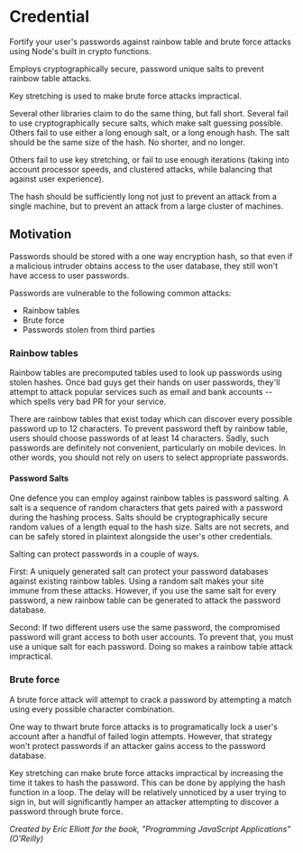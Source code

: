 # Credential

Fortify your user's passwords against rainbow table and brute force attacks using Node's built in crypto functions.

Employs cryptographically secure, password unique salts to prevent rainbow table attacks.

Key stretching is used to make brute force attacks impractical.

Several other libraries claim to do the same thing, but fall short. Several fail to use cryptographically secure salts, which make salt guessing possible. Others fail to use either a long enough salt, or a long enough hash. The salt should be the same size of the hash. No shorter, and no longer.

Others fail to use key stretching, or fail to use enough iterations (taking into account processor speeds, and clustered attacks, while balancing that against user experience).

The hash should be sufficiently long not just to prevent an attack from a single machine, but to prevent an attack from a large cluster of machines.


## Motivation

Passwords should be stored with a one way encryption hash, so that even if a malicious intruder obtains access to the user database, they still won't have access to user passwords.

Passwords are vulnerable to the following common attacks:

* Rainbow tables
* Brute force
* Passwords stolen from third parties

### Rainbow tables

Rainbow tables are precomputed tables used to look up passwords using stolen hashes. Once bad guys get their hands on user passwords, they'll attempt to attack popular services such as email and bank accounts -- which spells very bad PR for your service.

There are rainbow tables that exist today which can discover every possible password up to 12 characters. To prevent password theft by rainbow table, users should choose passwords of at least 14 characters. Sadly, such passwords are definitely not convenient, particularly on mobile devices. In other words, you should not rely on users to select appropriate passwords.


#### Password Salts

One defence you can employ against rainbow tables is password salting. A salt is a sequence of random characters that gets paired with a password during the hashing process. Salts should be cryptographically secure random values of a length equal to the hash size. Salts are not secrets, and can be safely stored in plaintext alongside the user's other credentials.

Salting can protect passwords in a couple of ways.

First: A uniquely generated salt can protect your password databases against existing rainbow tables. Using a random salt makes your site immune from these attacks. However, if you use the same salt for every password, a new rainbow table can be generated to attack the password database.

Second: If two different users use the same password, the compromised password will grant access to both user accounts. To prevent that, you must use a unique salt for each password. Doing so makes a rainbow table attack impractical.


### Brute force

A brute force attack will attempt to crack a password by attempting a match using every possible character combination.

One way to thwart brute force attacks is to programatically lock a user's account after a handful of failed login attempts. However, that strategy won't protect passwords if an attacker gains access to the password database.

Key stretching can make brute force attacks impractical by increasing the time it takes to hash the password. This can be done by applying the hash function in a loop. The delay will be relatively unnoticed by a user trying to sign in, but will significantly hamper an attacker attempting to discover a password through brute force.

*Created by Eric Elliott for the book, "Programming JavaScript Applications" (O'Reilly)*
